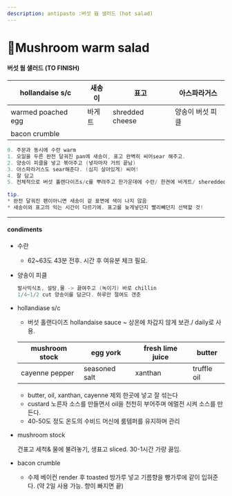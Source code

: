 ```yaml
---
description: antipasto :버섯 웜 샐러드 (hot salad)
---
```


# Mushroom warm salad

#### 버섯 웜 샐러드 (TO FINISH)

| hollandaise s/c    | 새송이 | 표고              | 아스파라거스    |
| ------------------ | --- | --------------- | --------- |
| warmed poached egg | 바게트 | shredded cheese | 양송이 버섯 피클 |
| bacon crumble      |     |                 |           |

```java
0. 주문과 동시에 수란 warm
1. 오일을 두른 완전 달궈진 pan에 새송이, 표고 완벽히 씨어sear 해주고.
2. 양송이 피클을 넣고 볶아주고 (넣자마자 거의 끝남)
3. 아스파라거스도 sear해준다. (심지 살아있게) 씨어!
4. 잘 담고
5. 전체적으로 버섯 홀랜다이즈s/c를 뿌려주고 한가운데에 수란/ 한켠에 바게트/ sheredded cheese/ 베이컨크럼블 뿌려준다.

tip.
* 완전 달궈진 팬이아니면 새송이 겉 표면에 색이 나지 않음
* 새송이와 표고의 익는 시간이 다르기에. 표고를 늦게넣던지 빨리빼던지 선택할 것!
```

***

#### condiments

* 수란
  * 62\~63도 43분 전후. 시간 후 여유분 체크 필요.
*   양송이 피클

    ```java
    발사믹식초, 설탕,물 -> 끓여주고 (녹이기) 바로 chillin
    1/4~1/2 cut 양송이를 담군다. 하루만 절여도 갠춘
    ```
*   hollandiase s/c

    * 버섯 홀랜다이즈 hollandaise sauce \~ 상온에 차갑지 않게 보관./ daily로 사용.

    | mushroom stock | egg york      | fresh lime juice | butter      |
    | -------------- | ------------- | ---------------- | ----------- |
    | cayenne pepper | seasoned salt | xanthan          | truffle oil |

    * butter, oil, xanthan, cayenne 제외 한곳에 넣고 잘 섞는다
    * custard 노른자 소스를 만들면서 oil을 천천히 부어주며 에멀전 시켜 소스를 만든다.
    * 40-50도 정도 온도의 수비드 머신에 룸템퍼를 유지하며 관리
*   mushroom stock

    건표고 세척& 물에 불려놓기, 생표고 sliced. 30-1시간 가량 끓임.
* bacon crumble
  * 수제 베이컨 render 후 toasted 방가루 넣고 기름향을 빵가루에 같이 입혀준다. (약 2일 사용 가능. 향이 빠지면 끝)
